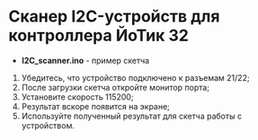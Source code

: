 # Сканер I2C-устройств для контроллера ЙоТик 32 

- **I2C_scanner.ino** - пример скетча 

1. Убедитесь, что устройство подключено к разъемам 21/22;
2. После загрузки скетча откройте монитор порта;
3. Установите скорость 115200;
4. Результат вскоре появится на экране;
5. Используйте полученный результат для скетча работы с устройством.